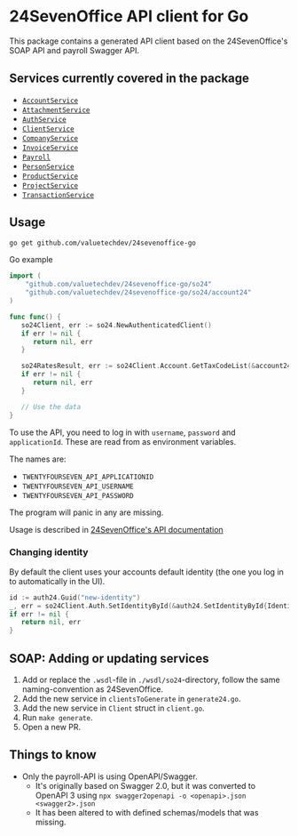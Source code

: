 # 24SevenOffice API client for Go

This package contains a generated API client based on the 24SevenOffice's SOAP
API and payroll Swagger API.

## Services currently covered in the package

- [`AccountService`](https://developer.24sevenoffice.com/docs/accountservice.html)
- [`AttachmentService`](https://developer.24sevenoffice.com/docs/attachmentservice.html)
- [`AuthService`](https://developer.24sevenoffice.com/docs/authservice.html)
- [`ClientService`](https://developer.24sevenoffice.com/docs/clientservice.html)
- [`CompanyService`](https://developer.24sevenoffice.com/docs/companyservice.html)
- [`InvoiceService`](https://developer.24sevenoffice.com/docs/invoiceservice.html)
- [`Payroll`](https://swagger.api.24sevenoffice.com/?url=https://me.24sevenoffice.com/swagger.json)
- [`PersonService`](https://developer.24sevenoffice.com/docs/personservice.html)
- [`ProductService`](https://developer.24sevenoffice.com/docs/productservice.html)
- [`ProjectService`](https://developer.24sevenoffice.com/docs/projectservice.html)
- [`TransactionService`](https://developer.24sevenoffice.com/docs/transactionservice.html)

## Usage

```bash
go get github.com/valuetechdev/24sevenoffice-go
```

Go example

```go
import (
	"github.com/valuetechdev/24sevenoffice-go/so24"
	"github.com/valuetechdev/24sevenoffice-go/so24/account24"
)

func func() {
   so24Client, err := so24.NewAuthenticatedClient()
   if err != nil {
      return nil, err
   }

   so24RatesResult, err := so24Client.Account.GetTaxCodeList(&account24.GetTaxCodeList{})
   if err != nil {
      return nil, err
   }

   // Use the data
}
```

To use the API, you need to log in with `username`, `password` and
`applicationId`. These are read from as environment variables.

The names are:

- `TWENTYFOURSEVEN_API_APPLICATIONID`
- `TWENTYFOURSEVEN_API_USERNAME`
- `TWENTYFOURSEVEN_API_PASSWORD`

The program will panic in any are missing.

Usage is described in [24SevenOffice's API documentation](https://developer.24sevenoffice.com/docs/)

### Changing identity

By default the client uses your accounts default identity (the one you log in
to automatically in the UI).

```go
id := auth24.Guid("new-identity")
_, err = so24Client.Auth.SetIdentityById(&auth24.SetIdentityById{IdentityId: &id})
if err != nil {
   return nil, err
}
```

## SOAP: Adding or updating services

1. Add or replace the `.wsdl`-file in `./wsdl/so24`-directory, follow the same
   naming-convention as 24SevenOffice.
1. Add the new service in `clientsToGenerate` in `generate24.go`.
1. Add the new service in `Client` struct in `client.go`.
1. Run `make generate`.
1. Open a new PR.

## Things to know

- Only the payroll-API is using OpenAPI/Swagger.
  - It's originally based on Swagger 2.0, but it was converted to OpenAPI 3
    using `npx swagger2openapi -o <openapi>.json <swagger2>.json`
  - It has been altered to with defined schemas/models that was missing.
